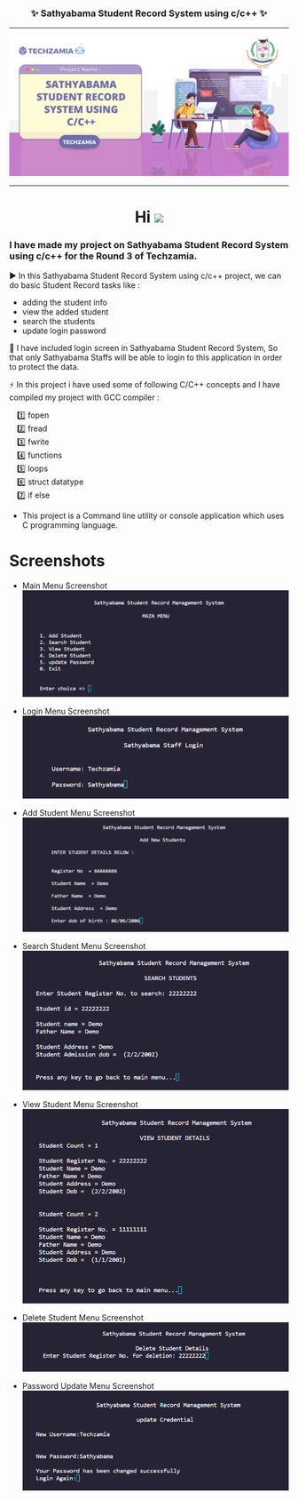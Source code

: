 <h3 align=center><b> ✨ Sathyabama Student Record System using c/c++ ✨</b></h3>

---

![image of voice assitant](projectBanner.png)

---

<h1 align="center">Hi <img src="https://github.com/TheDudeThatCode/TheDudeThatCode/blob/master/Assets/Hi.gif" width="29px"/></h1>

###  I have made my project on Sathyabama Student Record System using c/c++ for the Round 3 of Techzamia.

:arrow_forward: In this Sathyabama Student Record System using c/c++ project, we can do basic Student Record tasks like :
- adding the student info
- view the added student
- search the students
- update login password

:round_pushpin: I have included login screen in Sathyabama Student Record System, So that only Sathyabama Staffs will be able to login to this application in order to   protect the data.

:zap: In this project i have used some of following C/C++ concepts and I have compiled my project with GCC compiler :

&emsp;:one: fopen <br />
&emsp;:two: fread <br />
&emsp;:three: fwrite<br />
&emsp;:four: functions<br />
&emsp;:five: loops<br />
&emsp;:six: struct datatype<br />
&emsp;:seven: if else<br />

- This project is a Command line utility or console application which uses C programming language.

# Screenshots
* Main Menu Screenshot
![login menu](mainMenu.png)

* Login Menu Screenshot
![login menu](login.png)

* Add Student Menu Screenshot
![add menu](addStudent.png)

* Search Student Menu Screenshot
![add menu](searchStudent.png)

* View Student Menu Screenshot
![add menu](viewStudent.png)

* Delete Student Menu Screenshot
![add menu](deleteStudent.png)

* Password Update Menu Screenshot
![pass_update](passUpdate.png)

